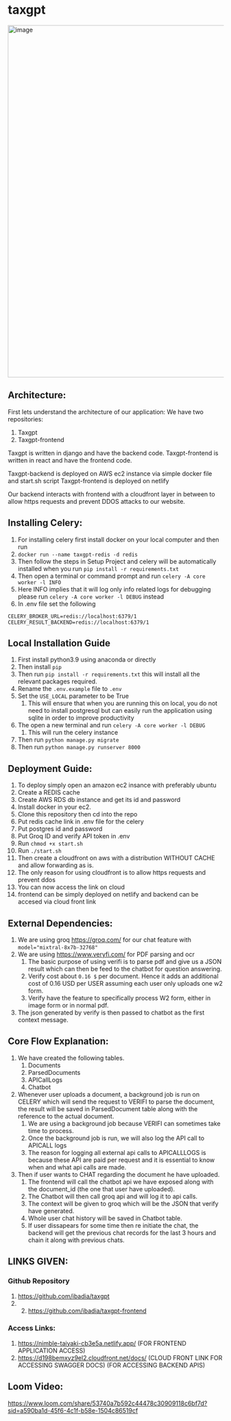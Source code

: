 # taxgpt

<img width="822" alt="image" src="https://github.com/ibadia/taxgpt/assets/14020143/0661d8b0-618c-4bf1-8485-3c5a16cd8211">


## Architecture:
First lets understand the architecture of our application:
We have two repositories:
1. Taxgpt
2. Taxgpt-frontend

Taxgpt is written in django and have the backend code.
Taxgpt-frontend is written in react and have the frontend code.

Taxgpt-backend is deployed on AWS ec2 instance via simple docker file and start.sh script
Taxgpt-frontend is deployed on netlify

Our backend interacts with frontend with a cloudfront layer in between to allow https requests and prevent DDOS attacks to our website.
## Installing Celery:
1. For installing celery first install docker on your local computer and then run
2.  `docker run --name taxgpt-redis -d redis`
3.  Then follow the steps in Setup Project and celery will be automatically installed when you run `pip install -r requirements.txt`
4.  Then open a terminal or command prompt and run `celery -A core worker -l INFO`
5.  Here INFO implies that it will log only info related logs for debugging please run `celery -A core worker -l DEBUG` instead
6.  In .env file set the following
```.env
CELERY_BROKER_URL=redis://localhost:6379/1
CELERY_RESULT_BACKEND=redis://localhost:6379/1
```
## Local Installation Guide
1. First install python3.9 using anaconda or directly
2. Then install `pip` 
3. Then run `pip install -r requirements.txt`  this will install all the relevant packages required.
4. Rename the `.env.example` file to `.env`
5. Set the `USE_LOCAL` parameter to be True
   1. This will ensure that when you are running this on local, you do not need to install postgresql but can easily run the application using sqlite in order to improve productivity
6. The open a new terminal and run `celery -A core worker -l DEBUG`
   1. This will run the celery instance
7. Then run `python manage.py migrate`
8. Then run `python manage.py runserver 8000`


## Deployment Guide:
1. To deploy simply open an amazon ec2 insance with preferably ubuntu
2. Create a REDIS cache 
3. Create AWS RDS db instance and get its id and password
4. Install docker in your ec2.
5. Clone this repository then cd into the repo 
6. Put redis cache link in .env file for the celery
7. Put postgres id and password
8. Put Groq ID and verify API token in .env
9. Run `chmod +x start.sh`
10. Run `./start.sh`
11. Then create a cloudfront on aws with a distribution WITHOUT CACHE and allow forwarding as is.
   1. The only reason for using cloudfront is to allow https requests and prevent ddos
12. You can now access the link on cloud
13. frontend can be simply deployed on netlify and backend can be accesed via cloud front link


## External Dependencies:
1. We are using groq https://groq.com/ for our chat feature with `model="mixtral-8x7b-32768"` 
2. We are using https://www.veryfi.com/ for PDF parsing and ocr
   1. The basic purpose of using verifi is to parse pdf and give us a JSON result which can then be feed to the chatbot for question answering.
   2. Verify cost about `0.16 $` per document. Hence it adds an additional cost of 0.16 USD per USER assuming each user only uploads one w2 form.
   3. Verify have the feature to specifically process W2 form, either in image form or in normal pdf.
3. The json generated by verify is then passed to chatbot as the first context message.




## Core Flow Explanation:
1. We have created the following tables.
   1. Documents
   2. ParsedDocuments
   3. APICallLogs
   4. Chatbot
2. Whenever user uploads a document, a background job is run on CELERY which will send the request to VERIFI to parse the document, the result will be saved in ParsedDocument table along with the reference to the actual document.
   1. We are using a background job because VERIFI can sometimes take time to process.
   2. Once the background job is run, we will also log the API call to APICALL logs
   3. The reason for logging all external api calls to APICALLLOGS is because these API are paid per request and it is essential to know when and what api calls are made.
3. Then if user wants to CHAT regarding the document he have uploaded.
   1. The frontend will call the chatbot api we have exposed along with the document_id (the one that user have uploaded).
   2. The Chatbot will then call groq api and will log it to api calls.
   3. The context will be given to groq which will be the JSON that verify have generated.
   4. Whole user chat history will be saved in Chatbot table.
   5. If user dissapears for some time then re initiate the chat, the backend will get the previous chat records for the last 3 hours and chain it along with previous chats.



## LINKS GIVEN:
### Github Repository
1. https://github.com/ibadia/taxgpt
2. 2. https://github.com/ibadia/taxgpt-frontend

### Access Links:
1. https://nimble-taiyaki-cb3e5a.netlify.app/ (FOR FRONTEND APPLICATION ACCESS)
2. https://d198bemxyz9el2.cloudfront.net/docs/ (CLOUD FRONT LINK  FOR ACCESSING SWAGGER DOCS) (FOR ACCESSING BACKEND APIS)


## Loom Video:
https://www.loom.com/share/53740a7b592c44478c30909118c6bf7d?sid=a590ba1d-45f6-4c1f-b58e-1504c86519cf
